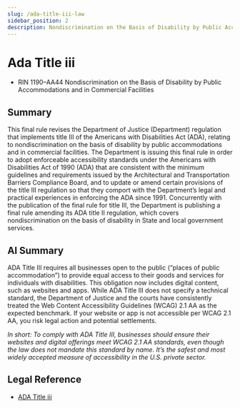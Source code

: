 ```yaml
---
slug: /ada-title-iii-law
sidebar_position: 2
description: Nondiscrimination on the Basis of Disability by Public Accommodations and in Commercial Facilities
---
```



# Ada Title iii
- RIN 1190–AA44 Nondiscrimination on the Basis of Disability by Public Accommodations and in Commercial Facilities

## Summary
This final rule revises the Department of Justice (Department) regulation that implements title III of the Americans with Disabilities Act (ADA), relating to nondiscrimination on the basis of disability by public accommodations and in commercial facilities. The Department is issuing this final rule in order to adopt enforceable accessibility standards under the Americans with Disabilities Act of 1990 (ADA) that are consistent with the minimum guidelines and requirements issued by the Architectural and Transportation Barriers Compliance Board, and to update or amend certain provisions of the title III regulation so that they comport with the Department’s legal and practical experiences in enforcing the ADA since 1991. Concurrently with the publication of the final rule for title III, the Department is publishing a final rule amending its ADA title II regulation, which covers nondiscrimination on the basis of disability in State and local government services.

## AI Summary
ADA Title III requires all businesses open to the public (“places of public accommodation”) to provide equal access to their goods and services for individuals with disabilities. This obligation now includes digital content, such as websites and apps. While ADA Title III does not specify a technical standard, the Department of Justice and the courts have consistently treated the Web Content Accessibility Guidelines (WCAG) 2.1 AA as the expected benchmark. If your website or app is not accessible per WCAG 2.1 AA, you risk legal action and potential settlements.

*In short:
To comply with ADA Title III, businesses should ensure their websites and digital offerings meet WCAG 2.1 AA standards, even though the law does not mandate this standard by name. It’s the safest and most widely accepted measure of accessibility in the U.S. private sector.*

## Legal Reference
- [ADA Title iii](https://www.ada.gov/law-and-regs/regulations/title-iii-regulations/)